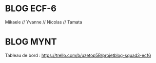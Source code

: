 # BLOG ECF-6

Mikaele // Yvanne // Nicolas // Tamata

# BLOG MYNT

Tableau de bord : https://trello.com/b/uzetop5B/projetblog-squad3-ecf6
